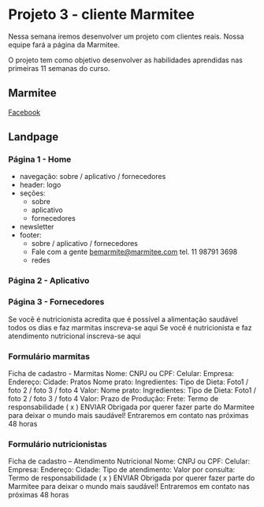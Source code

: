 # Projeto 3 - cliente Marmitee

Nessa semana iremos desenvolver um projeto com clientes reais. Nossa equipe fará a página da Marmitee.

O projeto tem como objetivo desenvolver as habilidades aprendidas nas primeiras 11 semanas do curso. 

## Marmitee
[Facebook](https://www.facebook.com/amarmitee/)

## Landpage
### Página 1 - Home
- navegação: sobre / aplicativo / fornecedores
- header: logo
- seções:
    - sobre
    - aplicativo
    - fornecedores
- newsletter
- footer: 
    - sobre / aplicativo / fornecedores
    - Fale com a gente bemarmite@marmitee.com tel. 11 98791 3698
    - redes

### Página 2 - Aplicativo
 


### Página 3 - Fornecedores
Se você é nutricionista acredita que é possível a alimentação saudável todos os dias e faz marmitas  inscreva-se aqui 
Se você é nutricionista e faz atendimento nutricional inscreva-se aqui 

### Formulário marmitas
Ficha de cadastro - Marmitas
Nome: 
CNPJ ou CPF:
Celular:
Empresa:
Endereço:
Cidade:
Pratos
Nome prato:
Ingredientes:
Tipo de Dieta:
Foto1 / foto 2 / foto 3 / foto 4
Valor: 
Nome prato:
Ingredientes:
Tipo de Dieta:
Foto1 / foto 2 / foto 3 / foto 4
Valor: 
Prazo de Produção:
Frete:
Termo de responsabilidade ( x )
ENVIAR
Obrigada por querer fazer parte do Marmitee para deixar o mundo mais saudável! 
Entraremos em contato nas próximas 48 horas 

### Formulário nutricionistas
Ficha de cadastro – Atendimento Nutricional
Nome: 
CNPJ ou CPF:
Celular:
Empresa:
Endereço:
Cidade:
Tipo de atendimento: 
Valor por consulta:
Termo de responsabilidade ( x )
ENVIAR
Obrigada por querer fazer parte do Marmitee para deixar o mundo mais saudável! 
Entraremos em contato nas próximas 48 horas 

